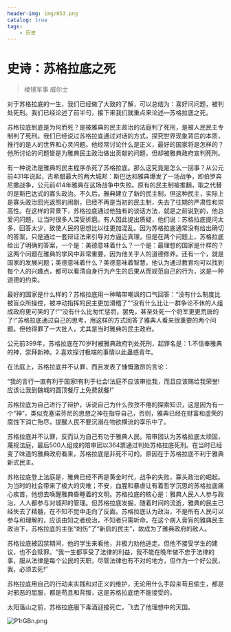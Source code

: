 ```yaml
---
header-img: img/053.png
catalog: true
tags:
    - 历史
---
```


# 史诗：苏格拉底之死
> 棱镜军事 威尔士

对于苏格拉底的一生，我们已经做了大致的了解，可以总结为：喜好问问题，被判处死刑。我们已经论述了前半句，接下来我们就重点来论述—苏格拉底之死。
         
苏格拉底到底是为何而死？是被雅典的民主政治的法庭判了死刑，是被人民民主专制判了死刑。我们已经说过苏格拉底通过对话的方式，探究世界现象背后的本质，推行的是人的世界和心灵问题。他经常讨论什么是正义，最好的国家将是怎样的？他所讨论的问题皆是为雅典民主政治做出贡献的问题，但却被雅典政府宣判死刑。
        
有一种说法是雅典的民主程序杀死了苏格拉底。那么这究竟是怎么一回事？从公元前431年说起，古希腊最大的两大城邦：斯巴达和雅典爆发了一场战争，即伯罗奔尼撒战争，公元前414年雅典在这场战争中失败。原有的民主制被推翻，取之代替的是斯巴达式的寡头政治。不久后，雅典建立了新的民主制，但这种民主，实际上是寡头政治回光返照的闹剧，已经不再是当初的民主制，失去了往期的严肃性和崇高性。在这样的背景下，苏格拉底通过他独有的谈话方法，就是之前说到的，他总爱问问题，让当时很多人深受折磨。有人因此提出质疑，他们说：苏格拉底提问太多，回答太少，致使人民的思想比以往更加混乱。因为苏格拉底通常没有给出确切的答案，只是通过一套辩证法来引导对方逼近真理，但是在两个问题上，苏格拉底给出了明确的答案，一个是：美德意味着什么？一个是：最理想的国家是什样的？这两个问题在雅典的学风中非常重要，因为他关乎人的道德修养。还有一个，就是国家的发展问题；美德意味着什么？美德意味着智慧，他认为通过教育均可以找到每个人的兴趣点，都可以看清自身行为产生的后果从而规范自己的行为，这是一种道德的约束。
        
最好的国家是什么样的？苏格拉底用一种略带嘲讽的口气回答：“没有什么制度比被盲众所操控，被冲动指挥的民主更加滑稽了”“没有什么比让一群争论不休的人组成政府更可笑的了!”“没有什么比匆忙惩罚，罢免，甚至处死一个将军更更荒唐的了!”苏格拉底通过自己的思考，用这样的方式回答了雅典人看来很重要的两个问题。但他得罪了一大批人，尤其是当时雅典的民主政府。
        
公元前399年，苏格拉底在70岁时被雅典政府判处死刑，起罪名是：1.不信奉雅典的神，崇拜新神。2.喜欢探讨极端的事情以此蛊惑青年。
        
在法庭上，苏格拉底并不认罪，而且发表了慷慨激昂的言论：
        
“我的言行一直有利于国家!有利于社会!法庭不应该审批我，而且应该赐给我荣誉!应该让我到魏城的圆顶餐厅上免费就餐!”
         
苏格拉底为自己进行了辩护，诉说自己为什么孜孜不倦的探索知识，这是因为有一个“神”，类似克塞诺芬尼的思想之神在指导自己，否则，雅典已经在财富和虚荣的腐蚀下消亡殆尽，提醒人民不要沉溺在物欲横流的享乐中了。
        
苏格拉底并不认罪，反而认为自己有功于雅典人民。陪审团认为苏格拉底太顽固，蔑视法庭，最后500人组成的陪审团以364票通过判处苏格拉底死刑。在当时已经变了味道的雅典政府看来，苏格拉底是非死不可的。原因在于苏格拉底不利于雅典新式民主。
         
苏格拉底登上法庭是，雅典已经不再是黄金时代，战争的失败，寡头政治的崛起。为当时的社会带来了极大的灾难；不安，血腥和暴虐让有着哲学沉思的苏格拉底痛心疾首，他想去唤醒雅典昏睡着的文明。苏格拉底的核心是：雅典人民人人参与政治，人人都参与对城邦的管理。但苏格拉底发掘，随着时间的流逝，雅典的民主已经失去了精髓，在不知不觉中走向了反面。苏格拉底认为政治，不是所有人民可以参与和理解的，应该由知之者统治，不知者只需听命。在这个病入膏肓的雅典民主政治下，苏格拉底的主张“刺伤”了“新启的民主”，故成为了雅典政府的敌人。
         
苏格拉底被囚禁期间，他的学生来看他，并极力劝他逃走。但他不接受学生的建议，也不会赎罪。“我一生都享受了法律的利益，我不能在晚年做不忠于法律的事，服从法律是每个公民的天职，尽管法律也有不对的地方，但作为一个好公民，我，必须去死!”
        
苏格拉底用自己的行动来实践和对正义的维护，无论用什么手段来苟且偷生，都是对邪恶的屈服，都是苟且和背叛，这是苏格拉底绝不能接受的。
        
太阳落山之前，苏格拉底服下毒酒迎接死亡，飞去了他理想中的天国。

![P1rGBn.png](https://s1.ax1x.com/2018/07/18/P1rGBn.png)